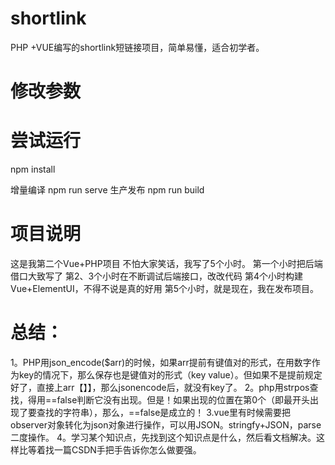 # shortlink
PHP +VUE编写的shortlink短链接项目，简单易懂，适合初学者。


# 修改参数


# 尝试运行
npm install

增量编译
npm run serve
生产发布
npm run build

# 项目说明
这是我第二个Vue+PHP项目
不怕大家笑话，我写了5个小时。
第一个小时把后端借口大致写了
第2、3个小时在不断调试后端接口，改改代码
第4个小时构建Vue+ElementUI，不得不说是真的好用
第5个小时，就是现在，我在发布项目。

# 总结：
1。PHP用json_encode($arr)的时候，如果arr提前有键值对的形式，在用数字作为key的情况下，那么保存也是键值对的形式（key value）。但如果不是提前规定好了，直接上arr【】】，那么jsonencode后，就没有key了。
2。php用strpos查找，得用==false判断它没有出现。但是！如果出现的位置在第0个（即最开头出现了要查找的字符串），那么，==false是成立的！
3.vue里有时候需要把observer对象转化为json对象进行操作，可以用JSON。stringfy+JSON，parse二度操作。
4。学习某个知识点，先找到这个知识点是什么，然后看文档解决。这样比等着找一篇CSDN手把手告诉你怎么做要强。
